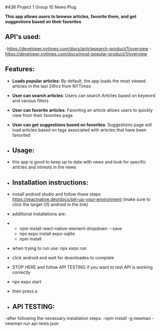#438 Project 1 Group 10 News Plug

**This app allows users to browse articles, favorite them, and get suggestions based on their favorites**

## API's used: 
-https://developer.nytimes.com/docs/articlesearch-product/1/overview
-https://developer.nytimes.com/docs/most-popular-product/1/overview

## Features:
- **Loads popular articles**: By default, the app loads the most viewed articles in the last 24hrs from NYTimes
- **User can search articles**: Users can search Articles based on keyword and various filters
- **User can favorite articles**: Favoritng an article allows users to quickly view from their favorites page
- **User can get suggestions based on favorites**: Suggestions page will load articles based on tags associated with articles that have been favorited

- ## Usage:
- this app is good to keep up to date with news and look for specific articles and intrests in the news 

- ## Installation instructions:
- install android studio and follow these steps https://reactnative.dev/docs/set-up-your-environment  (make sure to click the target OS android in the link)
- additional installations are:
- - npm install react-native-element-dropdown --save
  - npx expo install expo-sqlite
  - npm install
- when trying to run use: npx expo run
- click android and wait for downloades to complete
- STOP HERE and follow API TESTING if you want to test API is working correctly
- npx expo start
- then press a 


- ## API TESTING:
-after following the necessary installation steps:
-npm install -g newman 
-newman run api-tests.json
